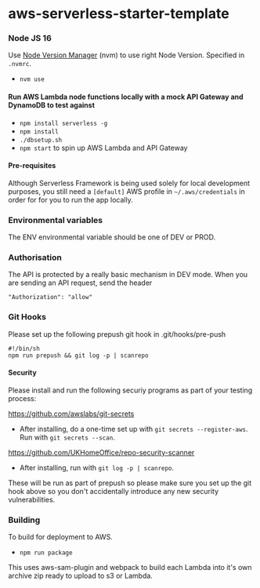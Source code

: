 # aws-serverless-starter-template

### Node JS 16

Use [Node Version Manager](https://npm.github.io/installation-setup-docs/installing/using-a-node-version-manager.html) (nvm) to use right Node Version. Specified in `.nvmrc`.
- `nvm use`

#### Run AWS Lambda node functions locally with a mock API Gateway and DynamoDB to test against
- `npm install serverless -g`
- `npm install`
- `./dbsetup.sh`
- `npm start` to spin up AWS Lambda and API Gateway

#### Pre-requisites
Although Serverless Framework is being used solely for local development purposes, you still need a `[default]` AWS profile in `~/.aws/credentials` in order for for you to run the app locally.

### Environmental variables

The ENV environmental variable should be one of DEV or PROD.

### Authorisation

The API is protected by a really basic mechanism in DEV mode.
When you are sending an API request, send the header

```
"Authorization": "allow"
```
### Git Hooks

Please set up the following prepush git hook in .git/hooks/pre-push

```
#!/bin/sh
npm run prepush && git log -p | scanrepo
```

#### Security

Please install and run the following securiy programs as part of your testing process:

https://github.com/awslabs/git-secrets

- After installing, do a one-time set up with `git secrets --register-aws`. Run with `git secrets --scan`.

https://github.com/UKHomeOffice/repo-security-scanner

- After installing, run with `git log -p | scanrepo`.

These will be run as part of prepush so please make sure you set up the git hook above so you don't accidentally introduce any new security vulnerabilities.

### Building

To build for deployment to AWS.

- `npm run package`

This uses aws-sam-plugin and webpack to build each Lambda into it's own archive zip ready to upload to s3 or Lambda.